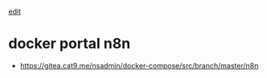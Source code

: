 [edit]()

# docker portal n8n

- https://gitea.cat9.me/nsadmin/docker-compose/src/branch/master/n8n
